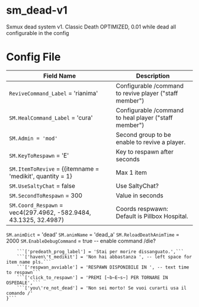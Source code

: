 # sm_dead-v1
Sxmux dead system v1. Classic Death OPTIMIZED, 0.01 while dead all configurable in the config

# Config File

Field Name | Description
| --- | --- |
```ReviveCommand_Label``` = 'rianima' | Configurable /command to revive player ("staff member")
```SM.HealCommand_Label``` = 'cura' | Configurable /command to heal player ("staff member")
```SM.Admin = 'mod'``` | Second group to be enable to revive a player.
```SM.KeyToRespawn``` = 'E' | Key to respawn after seconds
```SM.ItemToRevive``` = {{itemname = 'medikit', quantity = 1} | Max 1 item
```SM.UseSaltyChat``` = false | Use SaltyChat?
```SM.SecondToRespawn``` = 300 | Value in seconds
```SM.Coord_Respawn``` = vec4(297.4962, -582.9484, 43.1325, 32.4987) | Coords respwawn: Default is Pillbox Hospital.
```SM.animDict``` = 'dead'
```SM.animName``` = 'dead_a'
```SM.ReloadDeathAnimTime``` = 2000
```SM.EnableDebugCommand``` = true -- enable command /die?


```SM.Languages = {
    ```['predeath_prog_label'] = 'Stai per morire dissanguato.',```
    ```['haven\'t_medikit'] = 'Non hai abbastanza ', -- left space for item name pls.```
    ```['respwan_avviable'] = 'RESPAWN DISPONIBILE IN ', -- text time to respawn```
    ```['click_to_respawn'] = 'PREMI [~b~E~s~] PER TORNARE IN OSPEDALE',```
    ```['you\'re_not_dead'] = 'Non sei morto! Se vuoi curarti usa il comando /'
}```
